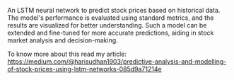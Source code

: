 An LSTM neural network to predict stock prices based on historical data. The model's performance is evaluated using standard metrics, and the results are visualized for better understanding. Such a model can be extended and fine-tuned for more accurate predictions, aiding in stock market analysis and decision-making.


To know more about this read my article:
https://medium.com/@harisudhan1903/predictive-analysis-and-modelling-of-stock-prices-using-lstm-networks-085d9a71214e
